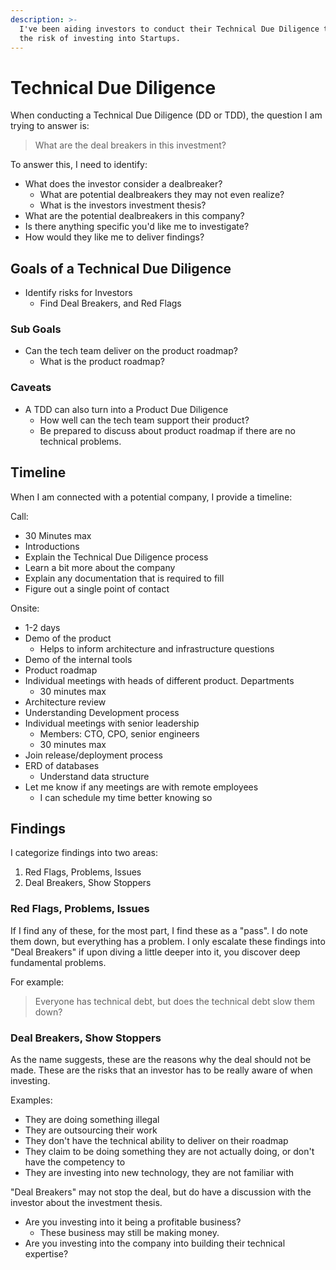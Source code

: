 ```yaml
---
description: >-
  I've been aiding investors to conduct their Technical Due Diligence to asses
  the risk of investing into Startups.
---
```


# Technical Due Diligence

When conducting a Technical Due Diligence (DD or TDD), the question I am trying to answer is:

> What are the deal breakers in this investment?

To answer this, I need to identify:

* What does the investor consider a dealbreaker?
  * What are potential dealbreakers they may not even realize?
  * What is the investors investment thesis?
* What are the potential dealbreakers in this company?
* Is there anything specific you'd like me to investigate?
* How would they like me to deliver findings?

## Goals of a Technical Due Diligence

* Identify risks for Investors
  * Find Deal Breakers, and Red Flags

### Sub Goals

* Can the tech team deliver on the product roadmap?
  * What is the product roadmap?

### Caveats

* A TDD can also turn into a Product Due Diligence
  * How well can the tech team support their product?
  * Be prepared to discuss about product roadmap if there are no technical problems.

## Timeline

When I am connected with a potential company, I provide a timeline:

Call:

* 30 Minutes max
* Introductions
* Explain the Technical Due Diligence process
* Learn a bit more about the company
* Explain any documentation that is required to fill
* Figure out a single point of contact

Onsite:

* 1-2 days
* Demo of the product
  * Helps to inform architecture and infrastructure questions
* Demo of the internal tools
* Product roadmap
* Individual meetings with heads of different product. Departments
  * 30 minutes max
* Architecture review
* Understanding Development process
* Individual meetings with senior leadership
  * Members: CTO, CPO, senior engineers
  * 30 minutes max
* Join release/deployment process
* ERD of databases
  * Understand data structure
* Let me know if any meetings are with remote employees
  * I can schedule my time better knowing so

## Findings

I categorize findings into two areas:

1. Red Flags, Problems, Issues
2. Deal Breakers, Show Stoppers

### Red Flags, Problems, Issues

If I find any of these, for the most part, I find these as a "pass". I do note them down, but everything has a problem. I only escalate these findings into "Deal Breakers" if upon diving a little deeper into it, you discover deep fundamental problems.

For example:

> Everyone has technical debt, but does the technical debt slow them down?

### Deal Breakers, Show Stoppers

As the name suggests, these are the reasons why the deal should not be made. These are the risks that an investor has to be really aware of when investing.

Examples:

* They are doing something illegal
* They are outsourcing their work
* They don't have the technical ability to deliver on their roadmap
* They claim to be doing something they are not actually doing, or don't have the competency to
* They are investing into new technology, they are not familiar with

"Deal Breakers" may not stop the deal, but do have a discussion with the investor about the investment thesis.

* Are you investing into it being a profitable business?
  * These business may still be making money.
* Are you investing into the company into building their technical expertise?
